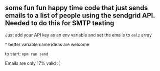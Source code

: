 ## some fun fun happy time code that just sends emails to a list of people using the sendgrid API. Needed to do this for SMTP testing

Just add your API key as an env variable and set the emails to `emlz` array

^ better variable name ideas are welcome

to start: `npm run send`

Emails are only 17% valid :(
